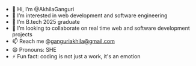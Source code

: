 - 👋 Hi, I’m @AkhilaGanguri
- 👀 I’m interested in web development and software engineering
- 🌱 I’m B.tech 2025 graduate 
- 💞️ I’m looking to collaborate on real time web and software development projects
- 📫 Reach me @ganguriakhila@gmail.com
- 😄 Pronouns: SHE
- ⚡ Fun fact: coding is not just a work, it's an emotion

<!---
AkhilaGanguri/AkhilaGanguri is a ✨ special ✨ repository because its `README.md` (this file) appears on your GitHub profile.
You can click the Preview link to take a look at your changes.
--->
